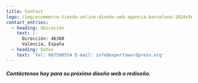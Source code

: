 ```yaml
---
title: Contact
logo: /img/ecommerce-tienda-online-diseño-web-agencia-barcelona-1024x569-1-.jpg
contact_entries:
  - heading: Ubicación
    text: |-
      Dirección: 46360 
      Valencia, España
  - heading: Datos
    text: 'Tel: 667590554 E-mail: info@expertowordpress.org'
---
```





##### Contáctenos hoy para su próximo diseño web o rediseño.
